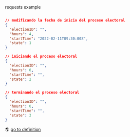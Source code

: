 requests example 
````json lines

// modificando la fecha de inicio del proceso electoral
{
  "electionID": "",
  "hours": 4,
  "startTime": "2022-02-11T09:30:00Z",
  "state": 1
}

// iniciando el proceso electoral
{
  "electionID": "",
  "hours": 0,
  "startTime": "",
  "state": 2
}

// terminando el proceso electoral
{
  "electionID": "",
  "hours": 0,
  "startTime": "",
  "state": 3
}
````

🌎 [go to definition](https://github.com/ic-matcom/model-traceability-go/blob/main/additive.go#L26)

